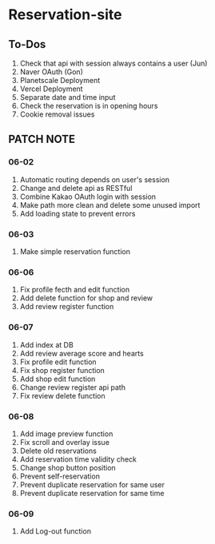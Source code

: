 # Reservation-site

## To-Dos

1. Check that api with session always contains a user (Jun)
2. Naver OAuth (Gon)
3. Planetscale Deployment
4. Vercel Deployment
5. Separate date and time input
6. Check the reservation is in opening hours
7. Cookie removal issues

## PATCH NOTE

### 06-02

1.  Automatic routing depends on user's session
2.  Change and delete api as RESTful
3.  Combine Kakao OAuth login with session
4.  Make path more clean and delete some unused import
5.  Add loading state to prevent errors

### 06-03

1.  Make simple reservation function

### 06-06

1.  Fix profile fecth and edit function
2.  Add delete function for shop and review
3.  Add review register function

### 06-07

1. Add index at DB
2. Add review average score and hearts
3. Fix profile edit function
4. Fix shop register function
5. Add shop edit function
6. Change review register api path
7. Fix review delete function

### 06-08

1. Add image preview function
2. Fix scroll and overlay issue
3. Delete old reservations
4. Add reservation time validity check
5. Change shop button position
6. Prevent self-reservation
7. Prevent duplicate reservation for same user
8. Prevent duplicate reservation for same time

### 06-09

1. Add Log-out function

